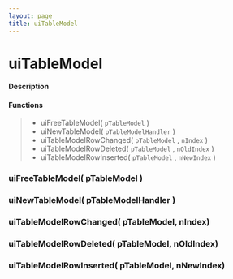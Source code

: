 ```yaml
---
layout: page
title: uiTableModel
---
```


# uiTableModel

#### Description

#### Functions

> * uiFreeTableModel( `pTableModel` )
> * uiNewTableModel( `pTableModelHandler` )
> * uiTableModelRowChanged( `pTableModel` , `nIndex` )
> * uiTableModelRowDeleted( `pTableModel` , `nOldIndex` )
> * uiTableModelRowInserted( `pTableModel` , `nNewIndex` )

### uiFreeTableModel( pTableModel )

### uiNewTableModel( pTableModelHandler )

### uiTableModelRowChanged( pTableModel, nIndex)

### uiTableModelRowDeleted( pTableModel, nOldIndex)

### uiTableModelRowInserted( pTableModel, nNewIndex)

